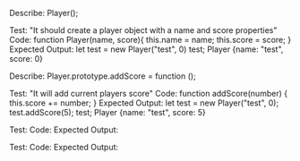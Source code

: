 Describe: Player();

Test: "It should create a player object with a name and score properties"
Code: function Player(name, score){
    this.name = name;
    this.score = score;
}
Expected Output: let test = new Player("test", 0)
        test;
        Player {name: "test", score: 0}

Describe: Player.prototype.addScore = function ();

Test: "It will add current players score"
Code: function addScore(number) {
	this.score += number;
}
Expected Output: let test = new Player("test", 0);
	test.addScore(5);
	test;
  Player {name: "test", score: 5}


Test:
Code:
Expected Output:

Test:
Code:
Expected Output: